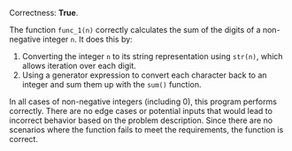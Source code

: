 Correctness: **True**.

The function `func_1(n)` correctly calculates the sum of the digits of a non-negative integer `n`. It does this by:

1. Converting the integer `n` to its string representation using `str(n)`, which allows iteration over each digit.
2. Using a generator expression to convert each character back to an integer and sum them up with the `sum()` function.

In all cases of non-negative integers (including 0), this program performs correctly. There are no edge cases or potential inputs that would lead to incorrect behavior based on the problem description. Since there are no scenarios where the function fails to meet the requirements, the function is correct.